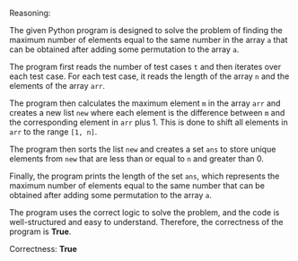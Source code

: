 Reasoning:

The given Python program is designed to solve the problem of finding the maximum number of elements equal to the same number in the array `a` that can be obtained after adding some permutation to the array `a`.

The program first reads the number of test cases `t` and then iterates over each test case. For each test case, it reads the length of the array `n` and the elements of the array `arr`.

The program then calculates the maximum element `m` in the array `arr` and creates a new list `new` where each element is the difference between `m` and the corresponding element in `arr` plus 1. This is done to shift all elements in `arr` to the range `[1, n]`.

The program then sorts the list `new` and creates a set `ans` to store unique elements from `new` that are less than or equal to `n` and greater than 0.

Finally, the program prints the length of the set `ans`, which represents the maximum number of elements equal to the same number that can be obtained after adding some permutation to the array `a`.

The program uses the correct logic to solve the problem, and the code is well-structured and easy to understand. Therefore, the correctness of the program is **True**.

Correctness: **True**